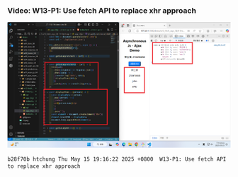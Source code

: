 ### Video: W13-P1: Use fetch API to replace xhr approach

![](w13-p1.png)

```
b28f70b htchung Thu May 15 19:16:22 2025 +0800  W13-P1: Use fetch API to replace xhr approach
```
